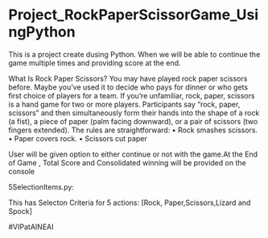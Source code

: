 # Project_RockPaperScissorGame_UsingPython
This is a project create dusing Python. When we will be able to continue the game multiple times and providing score at the end.

What Is Rock Paper Scissors?
You may have played rock paper scissors before. Maybe you’ve used it to decide who pays for dinner or who gets first choice of players for a team.
If you’re unfamiliar, rock, paper, scissors is a hand game for two or more players. Participants say “rock, paper, scissors” and then simultaneously form their hands into the shape of a rock (a fist), a piece of paper (palm facing downward), or a pair of scissors (two fingers extended). The rules are straightforward:
•	Rock smashes scissors.
•	Paper covers rock.
•	Scissors cut paper


User will be given option to either continue or not with the game.At the End of Game , Total Score and Consolidated winning will be provided on the console



5SelectionItems.py:

This has Selecton Criteria for 5 actions: [Rock, Paper,Scissors,Lizard and Spock]





#VIPatAINEAI

